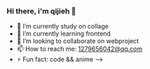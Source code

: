 ### Hi there, i'm qijieh 👋

- 🔭 I’m currently study on collage
- 🌱 I’m currently learning frontend
- 👯 I’m looking to collaborate on webproject
- 📫 How to reach me: 1279656042@qq.com
- ⚡ Fun fact: code && anime
-->
